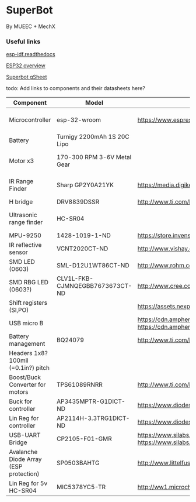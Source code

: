 # SuperBot 
By MUEEC + MechX 


### Useful links
[esp-idf.readthedocs](https://esp-idf.readthedocs.io/en/v1.0/index.html)

[ESP32 overview](http://espressif.com/en/products/hardware/esp32/overview)

[Superbot gSheet](https://docs.google.com/spreadsheets/d/193m6B4Jjvnffp8MPV1TExg5RMnV4DfvUie1eED_nAe4)

todo: Add links to components and their datasheets here?

| Component                              | Model                           | Datasheet                                                                                                                                                                   | Supplier                                                                                                                                                                                                                                                                                                                                                                                                                                                                                                                                                           |   |
|----------------------------------------|---------------------------------|-----------------------------------------------------------------------------------------------------------------------------------------------------------------------------|--------------------------------------------------------------------------------------------------------------------------------------------------------------------------------------------------------------------------------------------------------------------------------------------------------------------------------------------------------------------------------------------------------------------------------------------------------------------------------------------------------------------------------------------------------------------|---|
| Microcontroller                        | esp-32-wroom                    | https://www.espressif.com/sites/default/files/documentation/esp32_datasheet_en.pdf                                                                                          | https://www.aliexpress.com/item/ESP-32S-ESP-WROOM-32-ESP32-ESP-32-Bluetooth-and-WIFI-Dual-Core-CPU-with-Low/32814324137.html?spm=2114.search0104.3.2.2e1c553783T1r3&ws_ab_test=searchweb0_0,searchweb201602_5_10152_10151_10065_10344_10130_10068_10342_10547_10343_10340_10548_10341_10084_10083_10615_10307_10131_10132_10133_10059_10314_10534_100031_10604_10103_10142,searchweb201603_25,ppcSwitch_5&algo_expid=40ad2c8c-2938-46a2-9d3a-9106771881f1-0&algo_pvid=40ad2c8c-2938-46a2-9d3a-9106771881f1&priceBeautifyAB=0                                       |   |
| Battery                                | Turnigy 2200mAh 1S 20C Lipo     |                                                                                                                                                                             | https://hobbyking.com/en_us/turnigy-2200mah-1s-20c-lipoly-single-cell-1.html                                                                                                                                                                                                                                                                                                                                                                                                                                                                                       |   |
| Motor x3                               | 170-300 RPM 3-6V Metal Gear     |                                                                                                                                                                             | https://www.aliexpress.com/item/5PCS-Aiyima-Miniature-N20-Gearmotor-DC3-6V-170-350RPM-Steel-Gears-Motor-Robot-Motor-With-Metal/32806511749.html?spm=2114.search0104.3.1.21e0ddb2WHfktY&ws_ab_test=searchweb0_0,searchweb201602_1_10152_10151_10065_10344_10130_10068_10547_10342_10343_10340_10548_10341_10084_10083_10615_10307_10131_10132_10133_10059_10314_10534_100031_10604_10103_10142,searchweb201603_36,ppcSwitch_3&algo_expid=ed9ac777-6257-4ac5-a57d-a63100924402-0&algo_pvid=ed9ac777-6257-4ac5-a57d-a63100924402&priceBeautifyAB=3                    |   |
| IR Range Finder                        | Sharp GP2Y0A21YK                | https://media.digikey.com/pdf/Data%20Sheets/Sharp%20PDFs/GP2Y0A21YK0F.pdf                                                                                                   | https://www.aliexpress.com/item/FREE-SHIPPING-10PCS-LOT-100-NEW-GP2Y0A21YK-SENSOR-DIST-MEASUR-80CM-ANLG-GP2Y0A21YK0F-INCLUDING-WIRES/32249173968.html?spm=2114.search0104.3.2.2bb9c2bfC5xD0F&ws_ab_test=searchweb0_0,searchweb201602_5_10152_10151_10065_10344_10130_10068_10342_10547_10343_10340_10548_10341_10084_10083_10615_10307_10131_10132_10133_10059_10314_10534_100031_10604_10103_10142,searchweb201603_25,ppcSwitch_5&algo_expid=f3ccdc6a-023b-482e-b9cf-c37fb9346745-0&algo_pvid=f3ccdc6a-023b-482e-b9cf-c37fb9346745&priceBeautifyAB=0              |   |
| H bridge                               | DRV8839DSSR                     | http://www.ti.com/lit/ds/symlink/drv8839.pdf                                                                                                                                | https://www.digikey.com.au/product-detail/en/texas-instruments/DRV8839DSSR/296-35701-1-ND/3915296                                                                                                                                                                                                                                                                                                                                                                                                                                                                  |   |
| Ultrasonic range finder                | HC-SR04                         |                                                                                                                                                                             | https://www.aliexpress.com/item/Free-shipping-1pcs-Ultrasonic-Module-HC-SR04-Distance-Measuring-Transducer-Sensor-for-Arduino-Samples-Best-prices/32640823431.html?spm=2114.search0104.3.1.7f3a4e213t5SWG&ws_ab_test=searchweb0_0,searchweb201602_5_10152_10151_10065_10344_10130_10068_10342_10547_10343_10340_10548_10341_10084_10083_10615_10307_10131_10132_10133_10059_10314_10534_100031_10604_10103_10142,searchweb201603_25,ppcSwitch_5&algo_expid=c9000828-80f5-4158-9726-f43c3cd1ecc3-0&algo_pvid=c9000828-80f5-4158-9726-f43c3cd1ecc3&priceBeautifyAB=0 |   |
| MPU-9250                               | 1428-1019-1-ND                  | https://store.invensense.com/datasheets/invensense/MPU9250REV1.0.pdf                                                                                                        | https://www.digikey.com.au/product-detail/en/tdk-invensense/MPU-9250/1428-1019-1-ND/4626450                                                                                                                                                                                                                                                                                                                                                                                                                                                                        |   |
| IR reflective sensor                   | VCNT2020CT-ND                   | http://www.vishay.com/docs/84285/vcnt2020.pdf https://www.vishay.com/docs/84395/designingvcnt2020.pdf                                                                       | https://www.digikey.com.au/product-detail/en/vishay-semiconductor-opto-division/VCNT2020/VCNT2020CT-ND/7560298                                                                                                                                                                                                                                                                                                                                                                                                                                                     |   |
| SMD LED (0603)                         | SML-D12U1WT86CT-ND              | http://www.rohm.com/web/global/datasheet/SML-D12U1W                                                                                                                         | https://www.digikey.com.au/products/en?keywords=SML-D12U1WT86CT-ND                                                                                                                                                                                                                                                                                                                                                                                                                                                                                                 |   |
| SMD RBG LED (0603?)                    | CLV1L-FKB-CJMNQEGBB7673673CT-ND | http://www.cree.com/led-components/media/documents/CLV1L-FKB-1238.pdf                                                                                                       | https://www.digikey.com.au/product-detail/en/cree-inc/CLV1L-FKB-CJMNQEGBB7673673/CLV1L-FKB-CJMNQEGBB7673673CT-ND/7648420                                                                                                                                                                                                                                                                                                                                                                                                                                           |   |
| Shift registers (SI,PO)                |                                 | https://assets.nexperia.com/documents/data-sheet/74HC_HCT164.pdf                                                                                                            | https://www.digikey.com.au/product-detail/en/nexperia-usa-inc/74HC164D653/1727-2787-1-ND/763377                                                                                                                                                                                                                                                                                                                                                                                                                                                                    |   |
| USB micro B                            |                                 | https://cdn.amphenol-icc.com/media/wysiwyg/files/documentation/datasheet/inputoutput/io_usb_micro.pdf https://cdn.amphenol-icc.com/media/wysiwyg/files/drawing/10118194.pdf | https://www.digikey.com.au/product-detail/en/amphenol-fci/10118194-0001LF/609-4618-1-ND/2785382                                                                                                                                                                                                                                                                                                                                                                                                                                                                    |   |
| Battery management                     | BQ24079                         | http://www.ti.com/lit/ds/symlink/bq24079.pdf                                                                                                                                | https://www.digikey.com.au/product-detail/en/texas-instruments/BQ24079RGTR/296-24815-1-ND/2094655                                                                                                                                                                                                                                                                                                                                                                                                                                                                  |   |
| Headers 1x8? 100mil (=0.1in?) pitch    |                                 |                                                                                                                                                                             |                                                                                                                                                                                                                                                                                                                                                                                                                                                                                                                                                                    |   |
| Boost/Buck Converter for motors        | TPS61089RNRR                    | http://www.ti.com/lit/ds/symlink/tps61089.pdf                                                                                                                               | https://www.digikey.com.au/product-detail/en/texas-instruments/TPS61089RNRR/296-47295-1-ND/7688305                                                                                                                                                                                                                                                                                                                                                                                                                                                                 |   |
| Buck for controller                    | AP3435MPTR-G1DICT-ND            | https://www.diodes.com/assets/Datasheets/AP3435.pdf                                                                                                                         | https://www.digikey.com.au/product-detail/en/diodes-incorporated/AP3435MPTR-G1/AP3435MPTR-G1DICT-ND/4505177                                                                                                                                                                                                                                                                                                                                                                                                                                                        |   |
| Lin Reg for controller                 | AP2114H-3.3TRG1DICT-ND          | https://www.diodes.com/assets/Datasheets/AP2114.pdf                                                                                                                         | https://www.digikey.com.au/product-detail/en/diodes-incorporated/AP2114H-3.3TRG1/AP2114H-3.3TRG1DICT-ND/4505142                                                                                                                                                                                                                                                                                                                                                                                                                                                    |   |
| USB-UART Bridge                        | CP2105-F01-GMR                  | https://www.silabs.com/documents/public/data-sheets/CP2105.pdf https://www.silabs.com/documents/public/errata/cp2105-errata.pdf                                             | https://www.digikey.com.au/product-detail/en/silicon-labs/CP2105-F01-GMR/CP2105-F01-GMRCT-ND/8017817                                                                                                                                                                                                                                                                                                                                                                                                                                                               |   |
| Avalanche Diode Array (ESP protection) | SP0503BAHTG                     | http://www.littelfuse.com/~/media/files/littelfuse/technical%20resources/documents/data%20sheets/sp05xxba.pdf                                                               | https://www.digikey.com.au/product-detail/en/littelfuse-inc/SP0503BAHTG/F2715CT-ND/1154322                                                                                                                                                                                                                                                                                                                                                                                                                                                                         |   |
| Lin Reg for 5v HC-SR04                 | MIC5378YC5-TR                   | http://ww1.microchip.com/downloads/en/DeviceDoc/mic5375.pdf                                                                                                                 | https://www.digikey.com.au/product-detail/en/microchip-technology/MIC5378YC5-TR/1611-MIC5378YC5-CT-ND/5700662                                                                                                                                                                                                                                                                                                                                                                                                                                                      |   |
